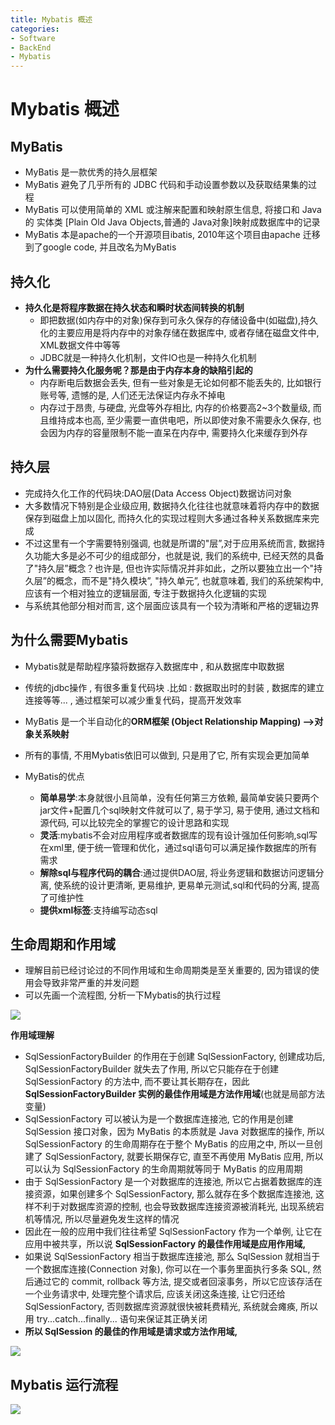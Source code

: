 ```yaml
---
title: Mybatis 概述
categories:
- Software
- BackEnd
- Mybatis
---
```

# Mybatis 概述

## MyBatis

- MyBatis 是一款优秀的持久层框架
- MyBatis 避免了几乎所有的 JDBC 代码和手动设置参数以及获取结果集的过程
- MyBatis 可以使用简单的 XML 或注解来配置和映射原生信息, 将接口和 Java 的 实体类 [Plain Old Java Objects,普通的 Java对象]映射成数据库中的记录
- MyBatis 本是apache的一个开源项目ibatis, 2010年这个项目由apache 迁移到了google code, 并且改名为MyBatis

## 持久化

- **持久化是将程序数据在持久状态和瞬时状态间转换的机制**
    - 即把数据(如内存中的对象)保存到可永久保存的存储设备中(如磁盘),持久化的主要应用是将内存中的对象存储在数据库中, 或者存储在磁盘文件中, XML数据文件中等等
    - JDBC就是一种持久化机制，文件IO也是一种持久化机制
- **为什么需要持久化服务呢？那是由于内存本身的缺陷引起的**
    - 内存断电后数据会丢失, 但有一些对象是无论如何都不能丢失的, 比如银行账号等, 遗憾的是, 人们还无法保证内存永不掉电
    - 内存过于昂贵, 与硬盘, 光盘等外存相比, 内存的价格要高2~3个数量级, 而且维持成本也高, 至少需要一直供电吧，所以即使对象不需要永久保存, 也会因为内存的容量限制不能一直呆在内存中, 需要持久化来缓存到外存

## 持久层

- 完成持久化工作的代码块:DAO层(Data Access Object)数据访问对象
- 大多数情况下特别是企业级应用, 数据持久化往往也就意味着将内存中的数据保存到磁盘上加以固化, 而持久化的实现过程则大多通过各种关系数据库来完成
- 不过这里有一个字需要特别强调, 也就是所谓的"层”,对于应用系统而言, 数据持久功能大多是必不可少的组成部分，也就是说, 我们的系统中, 已经天然的具备了"持久层”概念？也许是, 但也许实际情况并非如此，之所以要独立出一个"持久层”的概念，而不是"持久模块”, "持久单元”, 也就意味着, 我们的系统架构中, 应该有一个相对独立的逻辑层面, 专注于数据持久化逻辑的实现
- 与系统其他部分相对而言, 这个层面应该具有一个较为清晰和严格的逻辑边界

## 为什么需要Mybatis

- Mybatis就是帮助程序猿将数据存入数据库中 , 和从数据库中取数据

- 传统的jdbc操作 , 有很多重复代码块 .比如 : 数据取出时的封装 , 数据库的建立连接等等... , 通过框架可以减少重复代码，提高开发效率

- MyBatis 是一个半自动化的**ORM框架 (Object Relationship Mapping) -->对象关系映射**

- 所有的事情, 不用Mybatis依旧可以做到, 只是用了它, 所有实现会更加简单

- MyBatis的优点

  - **简单易学**:本身就很小且简单，没有任何第三方依赖, 最简单安装只要两个jar文件+配置几个sql映射文件就可以了, 易于学习, 易于使用, 通过文档和源代码, 可以比较完全的掌握它的设计思路和实现
  - **灵活**:mybatis不会对应用程序或者数据库的现有设计强加任何影响,sql写在xml里, 便于统一管理和优化，通过sql语句可以满足操作数据库的所有需求
  - **解除sql与程序代码的耦合**:通过提供DAO层, 将业务逻辑和数据访问逻辑分离, 使系统的设计更清晰, 更易维护, 更易单元测试,sql和代码的分离, 提高了可维护性
  - **提供xml标签**:支持编写动态sql

## 生命周期和作用域

- 理解目前已经讨论过的不同作用域和生命周期类是至关重要的, 因为错误的使用会导致非常严重的并发问题
- 可以先画一个流程图, 分析一下Mybatis的执行过程

![](https://raw.githubusercontent.com/LuShan123888/Files/main/Pictures/2020-12-10-2020-11-01-640-20201101140524628.png)

**作用域理解**

- SqlSessionFactoryBuilder 的作用在于创建 SqlSessionFactory, 创建成功后, SqlSessionFactoryBuilder 就失去了作用, 所以它只能存在于创建 SqlSessionFactory 的方法中, 而不要让其长期存在，因此 **SqlSessionFactoryBuilder 实例的最佳作用域是方法作用域**(也就是局部方法变量)
- SqlSessionFactory 可以被认为是一个数据库连接池, 它的作用是创建 SqlSession 接口对象，因为 MyBatis 的本质就是 Java 对数据库的操作, 所以 SqlSessionFactory 的生命周期存在于整个 MyBatis 的应用之中, 所以一旦创建了 SqlSessionFactory, 就要长期保存它, 直至不再使用 MyBatis 应用, 所以可以认为 SqlSessionFactory 的生命周期就等同于 MyBatis 的应用周期
- 由于 SqlSessionFactory 是一个对数据库的连接池, 所以它占据着数据库的连接资源，如果创建多个 SqlSessionFactory, 那么就存在多个数据库连接池, 这样不利于对数据库资源的控制, 也会导致数据库连接资源被消耗光, 出现系统宕机等情况, 所以尽量避免发生这样的情况
- 因此在一般的应用中我们往往希望 SqlSessionFactory 作为一个单例, 让它在应用中被共享，所以说 **SqlSessionFactory 的最佳作用域是应用作用域,**
- 如果说 SqlSessionFactory 相当于数据库连接池, 那么 SqlSession 就相当于一个数据库连接(Connection 对象), 你可以在一个事务里面执行多条 SQL, 然后通过它的 commit, rollback 等方法, 提交或者回滚事务，所以它应该存活在一个业务请求中, 处理完整个请求后, 应该关闭这条连接, 让它归还给 SqlSessionFactory, 否则数据库资源就很快被耗费精光, 系统就会瘫痪, 所以用 try...catch...finally... 语句来保证其正确关闭
- **所以 SqlSession 的最佳的作用域是请求或方法作用域,**

![](https://raw.githubusercontent.com/LuShan123888/Files/main/Pictures/2020-12-10-2020-11-01-640-20201101140524614.png)

## Mybatis 运行流程

![](https://raw.githubusercontent.com/LuShan123888/Files/main/Pictures/2020-12-10-2020-11-01-640-20201101164044465.png)